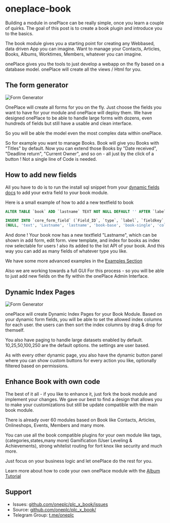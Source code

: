 # oneplace-book

Building a module in onePlace can be really simple, once you learn a couple of quirks. 
The goal of this post is to create a book plugin and introduce you to the basics.

The book module gives you a starting point for creating any Webbased, data driven
App you can imagine. Want to manage your Contacts, Articles, Books, Albums, Worktimes,
Members, whatever you can imagine. 

onePlace gives you the tools to just develop a webapp on the fly based on a database model.
onePlace will create all the views / Html for you.

## The form generator
![Form Generator](https://docs.1plc.ch/img/formgenerator.png)

OnePlace will create all forms for you on the fly. Just choose the fields you want to have
for your module and onePlace will deploy them. We have designed onePlace to be able to handle
large forms with dozens, even hundreds of fields but still have a usable and clean interface.

So you will be able the model even the most complex data within onePlace.

So for example you want to manage Books. Book will give you Books with "Titles"
by default. Now you can extend those Books by "Date received", "Deadline return", "Current Owner",
and so on - all just by the click of a button ! Not a single line of Code is needed.

## How to add new fields

All you have to do is to run the install sql snippet from your 
[dynamic fields docs](https://docs.1plc.ch/oneplace-book/dynamic-fields/) to add your extra field to your book
module. 

Here is a small example of how to add a new textfield to book

```sql
ALTER TABLE `book` ADD `lastname` TEXT NOT NULL DEFAULT '' AFTER `label`; 

INSERT INTO `core_form_field` (`Field_ID`, `type`, `label`, `fieldkey`, `tab`, `form`, `class`, `url_view`, `url_ist`, `show_widget_left`, `allow_clear`, `readonly`, `tbl_cached_name`, `tbl_class`, `tbl_permission`) VALUES 
(NULL, 'text', 'Lastname', 'lastname', 'book-base', 'book-single', 'col-md-3', '', '', '0', '1', '0', '', '', ''); 
```

And done ! Your book now has a new textfield "Lastname", which can be shown in add form, edit form.
view template, and index for books as index row selectable for users ! also its added to the list
API of your book. And this way you can add as many fields of whatever type you like.

We have some more advanced examples in the [Examples Section](https://docs.1plc.ch) 

Also we are working towards a full GUI For this process - so you will be able to just add
new fields on the fly within the onePlace Admin Interface.

## Dynamic Index Pages
![Form Generator](https://docs.1plc.ch/img/indexpages.png)

onePlace will create Dynamic Index Pages for your Book Module. Based on your dynamic
form fields, you will be able to set the allowed index columns for each user. the users
can then sort the index columns by drag & drop for themself.

You also have paging to handle large datasets enabled by default. 10,25,50,100,250 are
the default options. the settings are user based.

As with every other dynamic page, you also have the dynamic button panel where you can
show custom buttons for every action you like, optionally filtered based on permissions.

## Enhance Book with own code

The best of it all - if you like to enhance it, just fork the book module and implement
your changes. We gave our best to find a design that allows you to make your customizations
but still be update compatible with the main book module.

There is already over 60 modules based on Book like Contacts, Articles, Onlineshops, Events,
Members and many more. 

You can use all the book compatible plugins for your own module like tags, (categories,states,many more)
Gamification (User Leveling & Achievements), strong whitelist routing for fort knox like security and much more.

Just focus on your business logic and let onePlace do the rest for you.

Learn more about how to code your own onePlace module with the [Album Tutorial](https://docs.1plc.ch) 

## Support
 * Issues: [github.com/oneplc/plc_x_book/issues](https://github.com/oneplc/plc_x_book/issues)
 * Source: [github.com/oneplc/plc_x_book/](https://github.com/oneplc/plc_x_book/)
 * Telegram Group: [t.me/oneplc](https://t.me/oneplc)